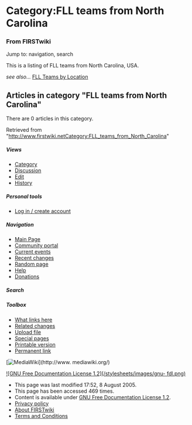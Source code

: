 # Category:FLL teams from North Carolina

### From FIRSTwiki

Jump to: navigation, search

This is a listing of FLL teams from North Carolina, USA.

_see also..._ [FLL Teams by Location](FLL_Teams_by_Location "FLL
Teams by Location" )

  

## Articles in category "FLL teams from North Carolina"

There are 0 articles in this category.

Retrieved from
"<http://www.firstwiki.netCategory:FLL_teams_from_North_Carolina>"

##### Views

  * [Category](Category:FLL_teams_from_North_Carolina)
  * [Discussion](/index.php?title=Category_talk:FLL_teams_from_North_Carolina&action=edit)
  * [Edit](/index.php?title=Category:FLL_teams_from_North_Carolina&action=edit)
  * [History](/index.php?title=Category:FLL_teams_from_North_Carolina&action=history)

##### Personal tools

  * [Log in / create account](/index.php?title=Special:Userlogin&returnto=Category:FLL_teams_from_North_Carolina)

[](Main_Page "Main Page" )

##### Navigation

  * [Main Page](Main_Page)
  * [Community portal](FIRSTwiki:Community_portal)
  * [Current events](Current_events)
  * [Recent changes](Special:Recentchanges)
  * [Random page](Special:Random)
  * [Help](Help:Contents)
  * [Donations](FIRSTwiki:Site_support)

##### Search



##### Toolbox

  * [What links here](Special:Whatlinkshere/Category:FLL_teams_from_North_Carolina)
  * [Related changes](Special:Recentchangeslinked/Category:FLL_teams_from_North_Carolina)
  * [Upload file](Special:Upload)
  * [Special pages](Special:Specialpages)
  * [Printable version](/index.php?title=Category:FLL_teams_from_North_Carolina&printable=yes)
  * [Permanent link](/index.php?title=Category:FLL_teams_from_North_Carolina&oldid=40617)

[![MediaWiki](/skins/common/images/poweredby_mediawiki_88x31.png)](http://www.
mediawiki.org/)

[![GNU Free Documentation License 1.2](/stylesheets/images/gnu-
fdl.png)](http://www.gnu.org/copyleft/fdl.html)

  * This page was last modified 17:52, 8 August 2005.
  * This page has been accessed 469 times.
  * Content is available under [GNU Free Documentation License 1.2](http://www.gnu.org/copyleft/fdl.html "http://www.gnu.org/copyleft/fdl.html" ).
  * [Privacy policy](FIRSTwiki:Privacy_policy "FIRSTwiki:Privacy policy" )
  * [About FIRSTwiki](FIRSTwiki:About "FIRSTwiki:About" )
  * [Terms and Conditions](FIRSTwiki:Terms_and_conditions "FIRSTwiki:Terms and conditions" )

